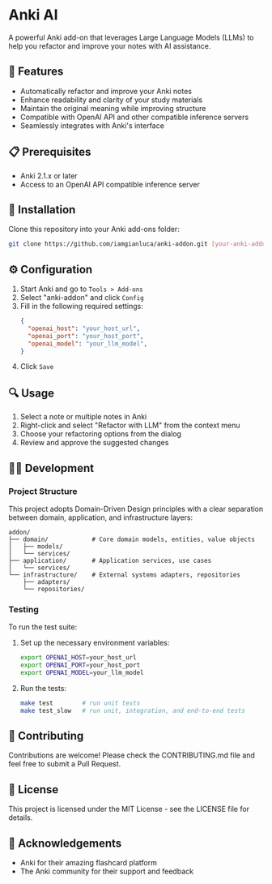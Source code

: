# Anki AI

A powerful Anki add-on that leverages Large Language Models (LLMs) to help you refactor and improve your notes with AI assistance.

## 🌟 Features

- Automatically refactor and improve your Anki notes
- Enhance readability and clarity of your study materials
- Maintain the original meaning while improving structure
- Compatible with OpenAI API and other compatible inference servers
- Seamlessly integrates with Anki's interface

## 📋 Prerequisites

- Anki 2.1.x or later
- Access to an OpenAI API compatible inference server

## 🚀 Installation

Clone this repository into your Anki add-ons folder:

```bash
git clone https://github.com/iamgianluca/anki-addon.git [your-anki-addons-path]/anki-addon
```

## ⚙️ Configuration

1. Start Anki and go to `Tools > Add-ons`
2. Select "anki-addon" and click `Config`
3. Fill in the following required settings:
   ```json
   {
     "openai_host": "your_host_url",
     "openai_port": "your_host_port",
     "openai_model": "your_llm_model",
   }
   ```
4. Click `Save`

## 🔍 Usage

1. Select a note or multiple notes in Anki
2. Right-click and select "Refactor with LLM" from the context menu
3. Choose your refactoring options from the dialog
4. Review and approve the suggested changes

## 🧑‍💻 Development

### Project Structure

This project adopts Domain-Driven Design principles with a clear separation between domain, application, and infrastructure layers:

```
addon/
├── domain/            # Core domain models, entities, value objects
│   ├── models/
│   └── services/
├── application/       # Application services, use cases
│   └── services/
└── infrastructure/    # External systems adapters, repositories
    ├── adapters/
    └── repositories/
```

### Testing

To run the test suite:

1. Set up the necessary environment variables:
   ```bash
   export OPENAI_HOST=your_host_url
   export OPENAI_PORT=your_host_port
   export OPENAI_MODEL=your_llm_model
   ```

2. Run the tests:
   ```bash
   make test        # run unit tests
   make test_slow   # run unit, integration, and end-to-end tests
   ```

## 🤝 Contributing

Contributions are welcome! Please check the CONTRIBUTING.md file and feel free to submit a Pull Request.

## 📝 License

This project is licensed under the MIT License - see the LICENSE file for details.

## 🙏 Acknowledgements

- Anki for their amazing flashcard platform
- The Anki community for their support and feedback
